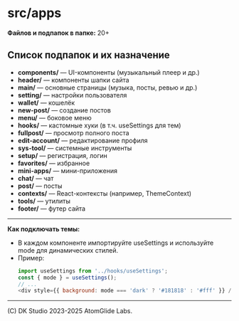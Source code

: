 # src/apps

**Файлов и подпапок в папке:** 20+

## Список подпапок и их назначение

- **components/** — UI-компоненты (музыкальный плеер и др.)
- **header/** — компоненты шапки сайта
- **main/** — основные страницы (музыка, посты, ревью и др.)
- **setting/** — настройки пользователя
- **wallet/** — кошелёк
- **new-post/** — создание постов
- **menu/** — боковое меню
- **hooks/** — кастомные хуки (в т.ч. useSettings для тем)
- **fullpost/** — просмотр полного поста
- **edit-account/** — редактирование профиля
- **sys-tool/** — системные инструменты
- **setup/** — регистрация, логин
- **favorites/** — избранное
- **mini-apps/** — мини-приложения
- **chat/** — чат
- **post/** — посты
- **contexts/** — React-контексты (например, ThemeContext)
- **tools/** — утилиты
- **footer/** — футер сайта

---

**Как подключать темы:**
- В каждом компоненте импортируйте useSettings и используйте mode для динамических стилей.
- Пример:
  ```js
  import useSettings from '../hooks/useSettings';
  const { mode } = useSettings();
  // ...
  <div style={{ background: mode === 'dark' ? '#181818' : '#fff' }} />
  ```

---

(C) DK Studio 2023-2025  AtomGlide Labs. 